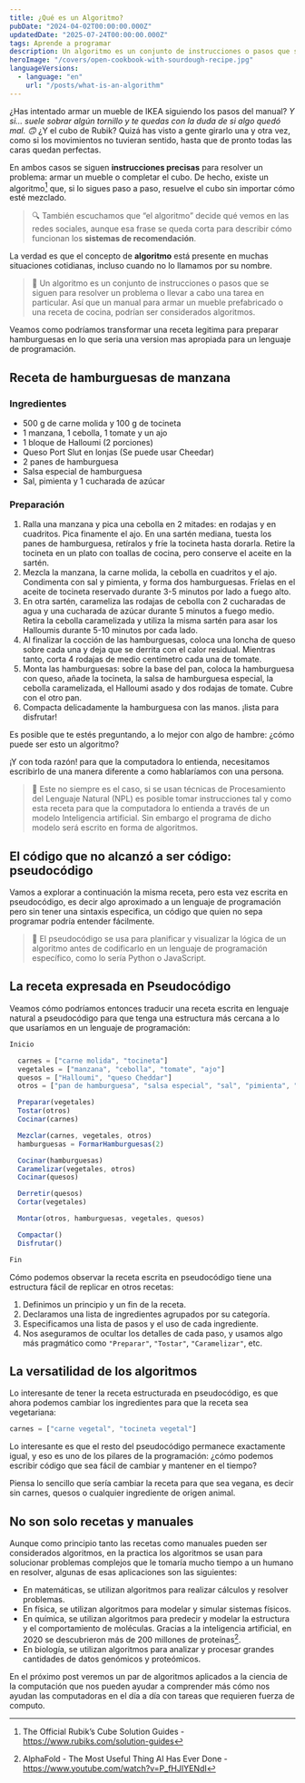 ```yaml
---
title: ¿Qué es un Algoritmo?
pubDate: "2024-04-02T00:00:00.000Z"
updatedDate: "2025-07-24T00:00:00.000Z"
tags: Aprende a programar
description: Un algoritmo es un conjunto de instrucciones o pasos que se siguen para resolver un problema o llevar a cabo una tarea en particular. Así que, un manual para armar un mueble prefabricado o una receta de cocina, podrían ser considerados algoritmos.
heroImage: "/covers/open-cookbook-with-sourdough-recipe.jpg"
languageVersions:
  - language: "en"
    url: "/posts/what-is-an-algorithm"
---
```

¿Has intentado armar un mueble de IKEA siguiendo los pasos del manual? *Y si… suele sobrar algún tornillo y te quedas con la duda de si algo quedó mal. 🙃* ¿Y el cubo de Rubik? Quizá has visto a gente girarlo una y otra vez, como si los movimientos no tuvieran sentido, hasta que de pronto todas las caras quedan perfectas.

En ambos casos se siguen **instrucciones precisas** para resolver un problema: armar un mueble o completar el cubo. De hecho, existe un algoritmo[^1] que, si lo sigues paso a paso, resuelve el cubo sin importar cómo esté mezclado.

> 🔍 También escuchamos que “el algoritmo” decide qué vemos en las redes sociales, aunque esa frase se queda corta para describir cómo funcionan los **sistemas de recomendación**.

La verdad es que el concepto de **algoritmo** está presente en muchas situaciones cotidianas, incluso cuando no lo llamamos por su nombre.

> 🍔 Un algoritmo es un conjunto de instrucciones o pasos que se siguen para resolver un problema o llevar a cabo una tarea en particular. Así que un manual para armar un mueble prefabricado o una receta de cocina, podrían ser considerados algoritmos.

Veamos como podríamos transformar una receta legitima para preparar hamburguesas en lo que seria una version mas apropiada para un lenguaje de programación.

## Receta de hamburguesas de manzana

### Ingredientes

- 500 g de carne molida y 100 g de tocineta
- 1 manzana, 1 cebolla, 1 tomate y un ajo
- 1 bloque de Halloumi (2 porciones)
- Queso Port Slut en lonjas (Se puede usar Cheedar)
- 2 panes de hamburguesa
- Salsa especial de hamburguesa
- Sal, pimienta y 1 cucharada de azúcar

### Preparación

1. Ralla una manzana y pica una cebolla en 2 mitades: en rodajas y en cuadritos. Pica finamente el ajo. En una sartén mediana, tuesta los panes de hamburguesa, retíralos y fríe la tocineta hasta dorarla. Retire la tocineta en un plato con toallas de cocina, pero conserve el aceite en la sartén.
2. Mezcla la manzana, la carne molida, la cebolla en cuadritos y el ajo. Condimenta con sal y pimienta, y forma dos hamburguesas. Fríelas en el aceite de tocineta reservado durante 3-5 minutos por lado a fuego alto.
3. En otra sartén, carameliza las rodajas de cebolla con 2 cucharadas de agua y una cucharada de azúcar durante 5 minutos a fuego medio. Retira la cebolla caramelizada y utiliza la misma sartén para asar los Halloumis durante 5-10 minutos por cada lado.
4. Al finalizar la cocción de las hamburguesas, coloca una loncha de queso sobre cada una y deja que se derrita con el calor residual. Mientras tanto, corta 4 rodajas de medio centímetro cada una de tomate.
5. Monta las hamburguesas: sobre la base del pan, coloca la hamburguesa con queso, añade la tocineta, la salsa de hamburguesa especial, la cebolla caramelizada, el Halloumi asado y dos rodajas de tomate. Cubre con el otro pan.
6. Compacta delicadamente la hamburguesa con las manos. ¡lista para disfrutar!

Es posible que te estés preguntando, a lo mejor con algo de hambre: ¿cómo puede ser esto un algoritmo?

¡Y con toda razón! para que la computadora lo entienda, necesitamos escribirlo de una manera diferente a como hablaríamos con una persona.

> 🤖 Este no siempre es el caso, si se usan técnicas de Procesamiento del Lenguaje Natural (NPL) es posible tomar instrucciones tal y como esta receta para que la computadora lo entienda a través de un modelo Inteligencia artificial. Sin embargo el programa de dicho modelo será escrito en forma de algoritmos.

## El código que no alcanzó a ser código: pseudocódigo

Vamos a explorar a continuación la misma receta, pero esta vez escrita en pseudocódigo, es decir algo aproximado a un lenguaje de programación pero sin tener una sintaxis especifica, un código que quien no sepa programar podría entender fácilmente.

> 🧠 El pseudocódigo se usa para planificar y visualizar la lógica de un algoritmo antes de codificarlo en un lenguaje de programación específico, como lo sería Python o JavaScript.

## La receta expresada en Pseudocódigo

Veamos cómo podríamos entonces traducir una receta escrita en lenguaje natural a pseudocódigo para que tenga una estructura más cercana a lo que usaríamos en un lenguaje de programación:

```javascript
Inicio

  carnes = ["carne molida", "tocineta"]
  vegetales = ["manzana", "cebolla", "tomate", "ajo"]
  quesos = ["Halloumi", "queso Cheddar"]
  otros = ["pan de hamburguesa", "salsa especial", "sal", "pimienta", "azúcar"]

  Preparar(vegetales)
  Tostar(otros)
  Cocinar(carnes)

  Mezclar(carnes, vegetales, otros)
  hamburguesas = FormarHamburguesas(2)

  Cocinar(hamburguesas)
  Caramelizar(vegetales, otros)
  Cocinar(quesos)

  Derretir(quesos)
  Cortar(vegetales)

  Montar(otros, hamburguesas, vegetales, quesos)

  Compactar()
  Disfrutar()

Fin
```

Cómo podemos observar la receta escrita en pseudocódigo tiene una estructura fácil de replicar en otros recetas:

1. Definimos un principio y un fin de la receta.
2. Declaramos una lista de ingredientes agrupados por su categoría.
3. Especificamos una lista de pasos y el uso de cada ingrediente.
4. Nos aseguramos de ocultar los detalles de cada paso, y usamos algo más pragmático como `"Preparar"`, `"Tostar"`, `"Caramelizar"`, etc.

## La versatilidad de los algoritmos

Lo interesante de tener la receta estructurada en pseudocódigo, es que ahora podemos cambiar los ingredientes para que la receta sea vegetariana:

```javascript
carnes = ["carne vegetal", "tocineta vegetal"]
```

Lo interesante es que el resto del pseudocódigo permanece exactamente igual, y eso es uno de los pilares de la programación: ¿cómo podemos escribir código que sea fácil de cambiar y mantener en el tiempo?

Piensa lo sencillo que sería cambiar la receta para que sea vegana, es decir sin carnes, quesos o cualquier ingrediente de origen animal.

## No son solo recetas y manuales

Aunque como principio tanto las recetas como manuales pueden ser considerados algoritmos, en la practica los algoritmos se usan para solucionar problemas complejos que le tomaría mucho tiempo a un humano en resolver, algunas de esas aplicaciones son las siguientes:

- En matemáticas, se utilizan algoritmos para realizar cálculos y resolver problemas.
- En física, se utilizan algoritmos para modelar y simular sistemas físicos.
- En química, se utilizan algoritmos para predecir y modelar la estructura y el comportamiento de moléculas. Gracias a la inteligencia artificial, en 2020 se descubrieron más de 200 millones de proteínas[^2].
- En biología, se utilizan algoritmos para analizar y procesar grandes cantidades de datos genómicos y proteómicos.

En el próximo post veremos un par de algoritmos aplicados a la ciencia de la computación que nos pueden ayudar a comprender más cómo nos ayudan las computadoras en el día a día con tareas que requieren fuerza de computo.

[^1]: The Official Rubik’s Cube Solution Guides - https://www.rubiks.com/solution-guides
[^2]: AlphaFold - The Most Useful Thing AI Has Ever Done - https://www.youtube.com/watch?v=P_fHJIYENdI

